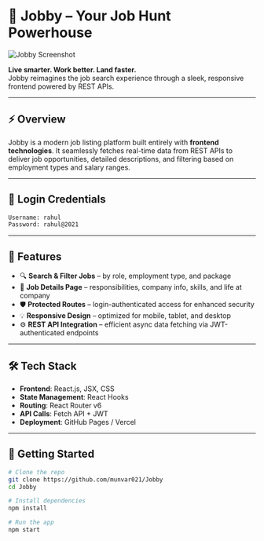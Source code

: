 # 🚀 Jobby – Your Job Hunt Powerhouse

![Jobby Screenshot](https://res.cloudinary.com/dnkjgw2ti/image/upload/v1747630621/Portfolio/fttb8r4lqjtvb6jwicde.png)

**Live smarter. Work better. Land faster.**  
Jobby reimagines the job search experience through a sleek, responsive frontend powered by REST APIs.

---

## ⚡ Overview

Jobby is a modern job listing platform built entirely with **frontend technologies**. It seamlessly fetches real-time data from REST APIs to deliver job opportunities, detailed descriptions, and filtering based on employment types and salary ranges.

---

## 🔐 Login Credentials

```txt
Username: rahul
Password: rahul@2021
```

---

## 🎯 Features

- 🔍 **Search & Filter Jobs** – by role, employment type, and package
- 🧭 **Job Details Page** – responsibilities, company info, skills, and life at company
- 🛡️ **Protected Routes** – login-authenticated access for enhanced security
- 💡 **Responsive Design** – optimized for mobile, tablet, and desktop
- ⚙️ **REST API Integration** – efficient async data fetching via JWT-authenticated endpoints

---

## 🛠️ Tech Stack

- **Frontend**: React.js, JSX, CSS
- **State Management**: React Hooks
- **Routing**: React Router v6
- **API Calls**: Fetch API + JWT
- **Deployment**: GitHub Pages / Vercel

---

## 🚦 Getting Started

```bash
# Clone the repo
git clone https://github.com/munvar021/Jobby
cd Jobby

# Install dependencies
npm install

# Run the app
npm start
```
